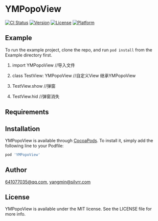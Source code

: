 # YMPopoView

[![CI Status](https://img.shields.io/travis/641077035@qq.com/YMPopoView.svg?style=flat)](https://travis-ci.org/641077035@qq.com/YMPopoView)
[![Version](https://img.shields.io/cocoapods/v/YMPopoView.svg?style=flat)](https://cocoapods.org/pods/YMPopoView)
[![License](https://img.shields.io/cocoapods/l/YMPopoView.svg?style=flat)](https://cocoapods.org/pods/YMPopoView)
[![Platform](https://img.shields.io/cocoapods/p/YMPopoView.svg?style=flat)](https://cocoapods.org/pods/YMPopoView)

## Example

To run the example project, clone the repo, and run `pod install` from the Example directory first.



1. import YMPopoView               //导入文件 

2. class TestView: YMPopoView //自定义View 继承YMPopoView

3. TestView.show                        //弹窗 

4. TestView.hid                           //弹窗消失


## Requirements

## Installation

YMPopoView is available through [CocoaPods](https://cocoapods.org). To install
it, simply add the following line to your Podfile:

```ruby
pod 'YMPopoView'
```

## Author

641077035@qq.com, yangmin@silvrr.com

## License

YMPopoView is available under the MIT license. See the LICENSE file for more info.
